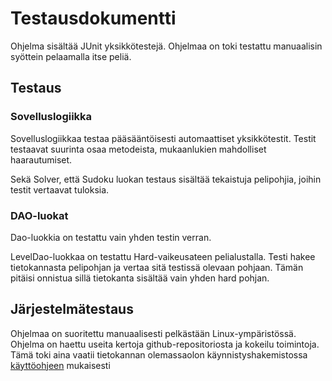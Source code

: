 # Testausdokumentti

Ohjelma sisältää JUnit yksikkötestejä. Ohjelmaa on toki testattu manuaalisin syöttein pelaamalla itse peliä. 

## Testaus

### Sovelluslogiikka

Sovelluslogiikkaa testaa pääsääntöisesti automaattiset yksikkötestit. Testit testaavat suurinta osaa metodeista, mukaanlukien mahdolliset haarautumiset. 

Sekä Solver, että Sudoku luokan testaus sisältää tekaistuja pelipohjia, joihin testit vertaavat tuloksia. 

### DAO-luokat

Dao-luokkia on testattu vain yhden testin verran. 

LevelDao-luokkaa on testattu Hard-vaikeusateen pelialustalla. Testi hakee tietokannasta pelipohjan ja vertaa sitä testissä olevaan pohjaan.
Tämän pitäisi onnistua sillä tietokanta sisältää vain yhden hard pohjan. 

## Järjestelmätestaus

Ohjelmaa on suoritettu manuaalisesti pelkästään Linux-ympäristössä. Ohjelma on haettu useita kertoja github-repositoriosta ja kokeilu toimintoja.
Tämä toki aina vaatii tietokannan olemassaolon käynnistyshakemistossa [käyttöohjeen](https://github.com/Pentza/ot-harjoitustyo/blob/master/documentation/kayttoohje.md) mukaisesti
